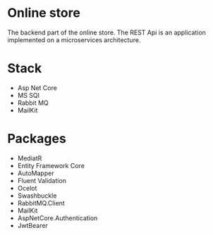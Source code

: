 # Online store
The backend part of the online store. The REST Api is an application implemented on a microservices architecture.

# Stack
- Asp Net Core
- MS SQl
- Rabbit MQ
- MailKit

# Packages
- MediatR
- Entity Framework Core
- AutoMapper
- Fluent Validation
- Ocelot
- Swashbuckle
- RabbitMQ.Client
- MailKit
- AspNetCore.Authentication
- JwtBearer
